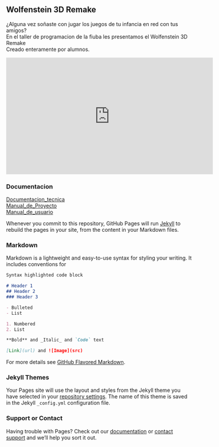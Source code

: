 ## Wolfenstein 3D Remake 

¿Alguna vez soñaste con jugar los juegos de tu infancia en red con tus amigos? <br/>
En el taller de programacion de la fiuba les presentamos el  Wolfenstein 3D Remake <br/>
Creado enteramente por alumnos. <br/>

<iframe width="560" height="315" src="https://www.youtube.com/embed/qZ-HH_SZ9NI" frameborder="0" allow="autoplay; encrypted-media" allowfullscreen></iframe>

### Documentacion
<a href="https://github.com/andi-carretero/test_page/raw/main/documentacion/Documentacion_Tecnica.pdf" target="_blank">Documentacion_tecnica</a> <br/>
<a href="https://github.com/andi-carretero/test_page/raw/main/documentacion/Manual_de_Proyecto.pdf" target="_blank">Manual_de_Proyecto</a> <br/>
<a href="https://github.com/andi-carretero/test_page/raw/main/documentacion/Manual_de_usuario.pdf" target="_blank">Manual_de_usuario</a> <br/>


Whenever you commit to this repository, GitHub Pages will run [Jekyll](https://jekyllrb.com/) to rebuild the pages in your site, from the content in your Markdown files.

### Markdown

Markdown is a lightweight and easy-to-use syntax for styling your writing. It includes conventions for

```markdown
Syntax highlighted code block

# Header 1
## Header 2
### Header 3

- Bulleted
- List

1. Numbered
2. List

**Bold** and _Italic_ and `Code` text

[Link](url) and ![Image](src)
```

For more details see [GitHub Flavored Markdown](https://guides.github.com/features/mastering-markdown/).

### Jekyll Themes

Your Pages site will use the layout and styles from the Jekyll theme you have selected in your [repository settings](https://github.com/andi-carretero/test_page/settings). The name of this theme is saved in the Jekyll `_config.yml` configuration file.

### Support or Contact

Having trouble with Pages? Check out our [documentation](https://docs.github.com/categories/github-pages-basics/) or [contact support](https://support.github.com/contact) and we’ll help you sort it out.
